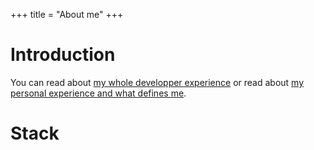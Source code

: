 +++
title = "About me"
+++

# Introduction
<!-- takes the homepage intro and expands it -->

<!-- I started programming at ten with a wonderful book: Javascript for kids (Eyrolles). I did a lot of web development, done a discord bot in JavaScript (that I later rewrote in TypeScript for type safety and more fun). Likewise, I discovered Rust in 2021, and I think this is the most elegant system programming language we had until now. -->
<!-- I love Open Source ❤️ and try to contribute as much as I can. -->

You can read about [my whole developper experience](@/programmer-bio.md) or read about [my personal experience and what defines me](@/life-bio.md).

# Stack
<!-- a quick view of the tools I use daily -->
<!-- Rust, helix, firefox, nix -->
<!-- tools I have xp with: JS/TS, React/Next, Vue, PostgreSQL, Docker, Terraform -->
